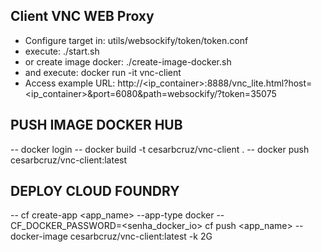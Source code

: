 ## Client VNC WEB Proxy
- Configure target in: utils/websockify/token/token.conf
- execute: ./start.sh
- or create image docker: ./create-image-docker.sh
- and execute: docker run -it vnc-client
- Access example URL: http://<ip_container>:8888/vnc_lite.html?host=<ip_container>&port=6080&path=websockify/?token=35075


## PUSH IMAGE DOCKER HUB
-- docker login
-- docker build -t cesarbcruz/vnc-client .
-- docker push cesarbcruz/vnc-client:latest

## DEPLOY CLOUD FOUNDRY
-- cf create-app <app_name> --app-type docker
-- CF_DOCKER_PASSWORD=<senha_docker_io> cf push <app_name> --docker-image cesarbcruz/vnc-client:latest -k 2G
